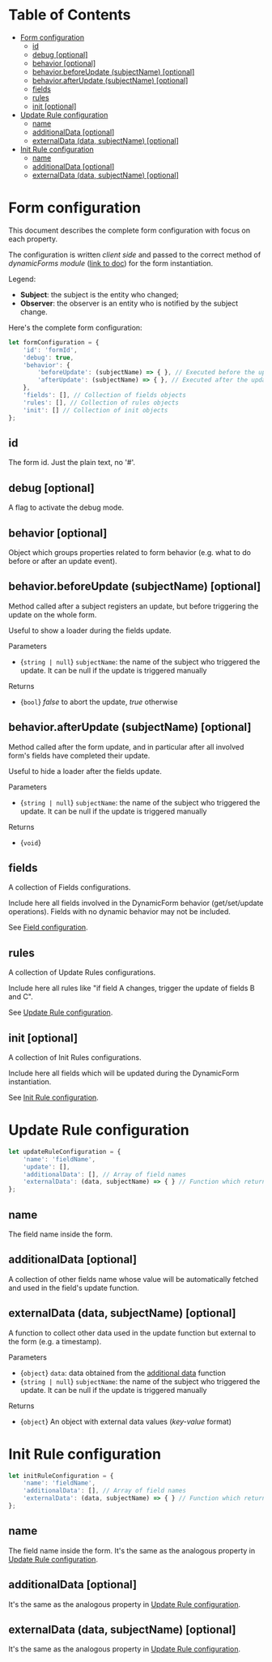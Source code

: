 # Table of Contents <!-- omit in toc -->

- [Form configuration](#form-configuration)
  - [id](#id)
  - [debug [optional]](#debug-optional)
  - [behavior [optional]](#behavior-optional)
  - [behavior.beforeUpdate (subjectName) [optional]](#behaviorbeforeupdate-subjectname-optional)
  - [behavior.afterUpdate (subjectName) [optional]](#behaviorafterupdate-subjectname-optional)
  - [fields](#fields)
  - [rules](#rules)
  - [init [optional]](#init-optional)
- [Update Rule configuration](#update-rule-configuration)
  - [name](#name)
  - [additionalData [optional]](#additionaldata-optional)
  - [externalData (data, subjectName) [optional]](#externaldata-data-subjectname-optional)
- [Init Rule configuration](#init-rule-configuration)
  - [name](#name-1)
  - [additionalData [optional]](#additionaldata-optional-1)
  - [externalData (data, subjectName) [optional]](#externaldata-data-subjectname-optional-1)

# Form configuration
This document describes the complete form configuration with focus on each property.

The configuration is written *client side* and passed to the correct method of *dynamicForms module* ([link to doc](./dynamicForms.md)) for the form instantiation.

Legend:
- **Subject**: the subject is the entity who changed;
- **Observer**: the observer is an entity who is notified by the subject change.

Here's the complete form configuration:

```javascript
let formConfiguration = {
    'id': 'formId',
    'debug': true,
    'behavior': {
        'beforeUpdate': (subjectName) => { }, // Executed before the update related events. Return false to block all updates
        'afterUpdate': (subjectName) => { }, // Executed after the update related events
    },
    'fields': [], // Collection of fields objects
    'rules': [], // Collection of rules objects
    'init': [] // Collection of init objects
};
```

## id
The form id. Just the plain text, no '#'.

## debug [optional]
A flag to activate the debug mode.

## behavior [optional]
Object which groups properties related to form behavior (e.g. what to do before or after an update event).

## behavior.beforeUpdate (subjectName) [optional]
Method called after a subject registers an update, but before triggering the update on the whole form.

Useful to show a loader during the fields update.

Parameters
- {`string | null`} `subjectName`: the name of the subject who triggered the update. It can be null if the update is triggered manually

Returns
- {`bool`} *false* to abort the update, *true* otherwise

## behavior.afterUpdate (subjectName) [optional]
Method called after the form update, and in particular after all involved form's fields have completed their update.

Useful to hide a loader after the fields update.

Parameters
- {`string | null`} `subjectName`: the name of the subject who triggered the update. It can be null if the update is triggered manually

Returns
- {`void`}

## fields
A collection of Fields configurations.

Include here all fields involved in the DynamicForm behavior (get/set/update operations). Fields with no dynamic behavior may not be included.

See [Field configuration](#Field-configuration).

## rules
A collection of Update Rules configurations.

Include here all rules like "if field A changes, trigger the update of fields B and C".

See [Update Rule configuration](#Update-Rule-configuration).

## init [optional]
A collection of Init Rules configurations.

Include here all fields which will be updated during the DynamicForm instantiation.

See [Init Rule configuration](#Init-Rule-configuration).

# Update Rule configuration
```javascript
let updateRuleConfiguration = {
    'name': 'fieldName',
    'update': [],
    'additionalData': [], // Array of field names
    'externalData': (data, subjectName) => { } // Function which returns a json of data
};
```

## name
The field name inside the form.

## additionalData [optional]
A collection of other fields name whose value will be automatically fetched and used in the field's update function.

## externalData (data, subjectName) [optional]
A function to collect other data used in the update function but external to the form (e.g. a timestamp).

Parameters
- {`object`} `data`: data obtained from the [additional data](#additionalData-optional) function
- {`string | null`} `subjectName`: the name of the subject who triggered the update. It can be null if the update is triggered manually

Returns
- {`object`} An object with external data values (*key-value* format)

# Init Rule configuration
```javascript
let initRuleConfiguration = {
    'name': 'fieldName',
    'additionalData': [], // Array of field names
    'externalData': (data, subjectName) => { } // Function which returns a json of data
};
```

## name
The field name inside the form. It's the same as the analogous property in [Update Rule configuration](#Update-Rule-configuration).

## additionalData [optional]
It's the same as the analogous property in [Update Rule configuration](#Update-Rule-configuration).

## externalData (data, subjectName) [optional]
It's the same as the analogous property in [Update Rule configuration](#Update-Rule-configuration).
